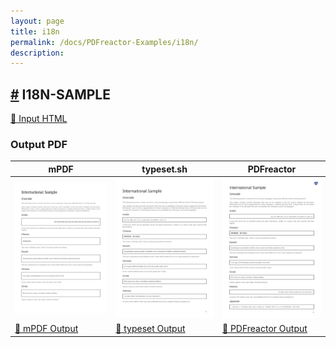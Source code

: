 ```yaml
---
layout: page
title: i18n
permalink: /docs/PDFreactor-Examples/i18n/
description: 
---
```




## <a name="I18N-SAMPLE" id="I18N-SAMPLE" href="#I18N-SAMPLE">#</a> I18N-SAMPLE

[📄 Input HTML](/html/PDFreactor%20Examples/i18n/i18n-sample.html)

### Output PDF

| mPDF | typeset.sh | PDFreactor |
|---------|---------|---------|
| ![mPDF Preview](mpdf__html_PDFreactor_Examples_i18n_i18n-sample.html.png) | ![typeset Preview](typeset__html_PDFreactor_Examples_i18n_i18n-sample.html.png) | ![PDFreactor Preview](pdfreactor__html_PDFreactor_Examples_i18n_i18n-sample.html.png) |
| [📕 mPDF Output](mpdf__html_PDFreactor_Examples_i18n_i18n-sample.html.pdf) | [📕 typeset Output](typeset__html_PDFreactor_Examples_i18n_i18n-sample.html.pdf) | [📕 PDFreactor Output](pdfreactor__html_PDFreactor_Examples_i18n_i18n-sample.html.pdf) |


